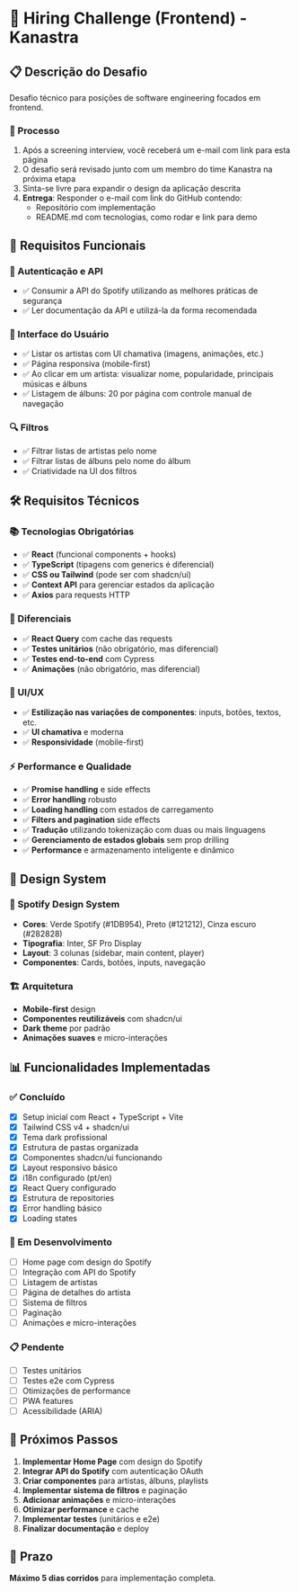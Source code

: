 # 🧪 Hiring Challenge (Frontend) - Kanastra

## 📋 Descrição do Desafio

Desafio técnico para posições de software engineering focados em frontend.

### 📅 Processo
1. Após a screening interview, você receberá um e-mail com link para esta página
2. O desafio será revisado junto com um membro do time Kanastra na próxima etapa
3. Sinta-se livre para expandir o design da aplicação descrita
4. **Entrega**: Responder o e-mail com link do GitHub contendo:
   - Repositório com implementação
   - README.md com tecnologias, como rodar e link para demo

## 🎯 Requisitos Funcionais

### 🔐 Autenticação e API
- ✅ Consumir a API do Spotify utilizando as melhores práticas de segurança
- ✅ Ler documentação da API e utilizá-la da forma recomendada

### 🎨 Interface do Usuário
- ✅ Listar os artistas com UI chamativa (imagens, animações, etc.)
- ✅ Página responsiva (mobile-first)
- ✅ Ao clicar em um artista: visualizar nome, popularidade, principais músicas e álbuns
- ✅ Listagem de álbuns: 20 por página com controle manual de navegação

### 🔍 Filtros
- ✅ Filtrar listas de artistas pelo nome
- ✅ Filtrar listas de álbuns pelo nome do álbum
- ✅ Criatividade na UI dos filtros

## 🛠️ Requisitos Técnicos

### 📚 Tecnologias Obrigatórias
- ✅ **React** (funcional components + hooks)
- ✅ **TypeScript** (tipagens com generics é diferencial)
- ✅ **CSS ou Tailwind** (pode ser com shadcn/ui)
- ✅ **Context API** para gerenciar estados da aplicação
- ✅ **Axios** para requests HTTP

### 🚀 Diferenciais
- ✅ **React Query** com cache das requests
- ✅ **Testes unitários** (não obrigatório, mas diferencial)
- ✅ **Testes end-to-end** com Cypress
- ✅ **Animações** (não obrigatório, mas diferencial)

### 🎨 UI/UX
- ✅ **Estilização nas variações de componentes**: inputs, botões, textos, etc.
- ✅ **UI chamativa** e moderna
- ✅ **Responsividade** (mobile-first)

### ⚡ Performance e Qualidade
- ✅ **Promise handling** e side effects
- ✅ **Error handling** robusto
- ✅ **Loading handling** com estados de carregamento
- ✅ **Filters and pagination** side effects
- ✅ **Tradução** utilizando tokenização com duas ou mais linguagens
- ✅ **Gerenciamento de estados globais** sem prop drilling
- ✅ **Performance** e armazenamento inteligente e dinâmico

## 📱 Design System

### 🎨 Spotify Design System
- **Cores**: Verde Spotify (#1DB954), Preto (#121212), Cinza escuro (#282828)
- **Tipografia**: Inter, SF Pro Display
- **Layout**: 3 colunas (sidebar, main content, player)
- **Componentes**: Cards, botões, inputs, navegação

### 🏗️ Arquitetura
- **Mobile-first** design
- **Componentes reutilizáveis** com shadcn/ui
- **Dark theme** por padrão
- **Animações suaves** e micro-interações

## 📊 Funcionalidades Implementadas

### ✅ Concluído
- [x] Setup inicial com React + TypeScript + Vite
- [x] Tailwind CSS v4 + shadcn/ui
- [x] Tema dark profissional
- [x] Estrutura de pastas organizada
- [x] Componentes shadcn/ui funcionando
- [x] Layout responsivo básico
- [x] i18n configurado (pt/en)
- [x] React Query configurado
- [x] Estrutura de repositories
- [x] Error handling básico
- [x] Loading states

### 🚧 Em Desenvolvimento
- [ ] Home page com design do Spotify
- [ ] Integração com API do Spotify
- [ ] Listagem de artistas
- [ ] Página de detalhes do artista
- [ ] Sistema de filtros
- [ ] Paginação
- [ ] Animações e micro-interações

### 📋 Pendente
- [ ] Testes unitários
- [ ] Testes e2e com Cypress
- [ ] Otimizações de performance
- [ ] PWA features
- [ ] Acessibilidade (ARIA)

## 🎯 Próximos Passos

1. **Implementar Home Page** com design do Spotify
2. **Integrar API do Spotify** com autenticação OAuth
3. **Criar componentes** para artistas, álbuns, playlists
4. **Implementar sistema de filtros** e paginação
5. **Adicionar animações** e micro-interações
6. **Otimizar performance** e cache
7. **Implementar testes** (unitários e e2e)
8. **Finalizar documentação** e deploy

## 📅 Prazo
**Máximo 5 dias corridos** para implementação completa. 